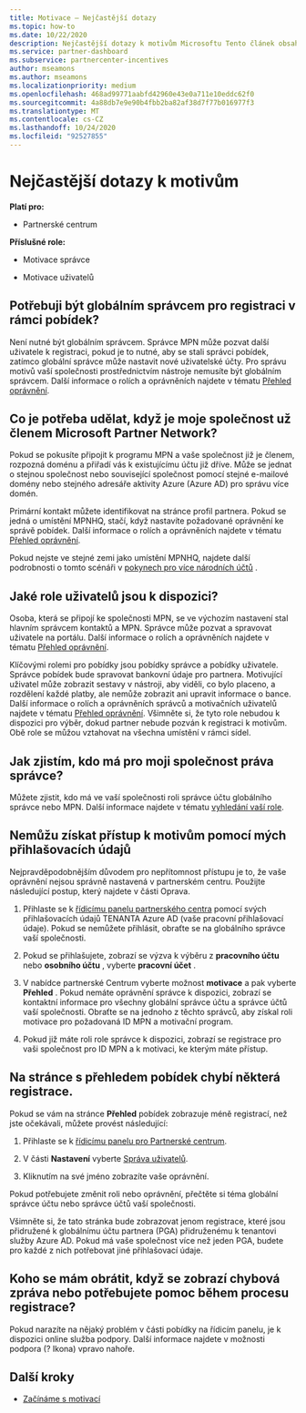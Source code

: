 ```yaml
---
title: Motivace – Nejčastější dotazy
ms.topic: how-to
ms.date: 10/22/2020
description: Nejčastější dotazy k motivům Microsoftu Tento článek obsahuje otázky týkající se uživatelských rolí, postupu při registraci nebo k tomu, co dělat s chybovými zprávami.
ms.service: partner-dashboard
ms.subservice: partnercenter-incentives
author: mseamons
ms.author: mseamons
ms.localizationpriority: medium
ms.openlocfilehash: 468ad99771aabfd42960e43e0a711e10eddc62f0
ms.sourcegitcommit: 4a88db7e9e90b4fbb2ba82af38d7f77b016977f3
ms.translationtype: MT
ms.contentlocale: cs-CZ
ms.lasthandoff: 10/24/2020
ms.locfileid: "92527855"
---
```

# <a name="frequently-asked-questions-on-incentives"></a>Nejčastější dotazy k motivům

**Platí pro:**

- Partnerské centrum

**Příslušné role:**

- Motivace správce

- Motivace uživatelů

## <a name="do-i-need-to-be-the-global-admin-to-enroll-in-incentives"></a>Potřebuji být globálním správcem pro registraci v rámci pobídek?

Není nutné být globálním správcem. Správce MPN může pozvat další uživatele k registraci, pokud je to nutné, aby se stali správci pobídek, zatímco globální správce může nastavit nové uživatelské účty. Pro správu motivů vaší společnosti prostřednictvím nástroje nemusíte být globálním správcem. Další informace o rolích a oprávněních najdete v tématu [Přehled oprávnění](permissions-overview.md).

## <a name="what-do-i-need-to-do-if-i-find-my-company-is-already-a-member-of-the-microsoft-partner-network"></a>Co je potřeba udělat, když je moje společnost už členem Microsoft Partner Network?

Pokud se pokusíte připojit k programu MPN a vaše společnost již je členem, rozpozná doménu a přiřadí vás k existujícímu účtu již dříve. Může se jednat o stejnou společnost nebo související společnost pomocí stejné e-mailové domény nebo stejného adresáře aktivity Azure (Azure AD) pro správu více domén.

Primární kontakt můžete identifikovat na stránce profil partnera. Pokud se jedná o umístění MPNHQ, stačí, když nastavíte požadované oprávnění ke správě pobídek. Další informace o rolích a oprávněních najdete v tématu [Přehled oprávnění](permissions-overview.md).

Pokud nejste ve stejné zemi jako umístění MPNHQ, najdete další podrobnosti o tomto scénáři v [pokynech pro více národních účtů](https://support.microsoft.com/help/4515619/special-considerations-for-multi-national-partners-joining-the-microso) .

## <a name="what-user-roles-are-available"></a>Jaké role uživatelů jsou k dispozici?

Osoba, která se připojí ke společnosti MPN, se ve výchozím nastavení stal hlavním správcem kontaktů a MPN. Správce může pozvat a spravovat uživatele na portálu. Další informace o rolích a oprávněních najdete v tématu [Přehled oprávnění](permissions-overview.md).

Klíčovými rolemi pro pobídky jsou pobídky správce a pobídky uživatele. Správce pobídek bude spravovat bankovní údaje pro partnera. Motivující uživatel může zobrazit sestavy v nástroji, aby viděli, co bylo placeno, a rozdělení každé platby, ale nemůže zobrazit ani upravit informace o bance. Další informace o rolích a oprávněních správců a motivačních uživatelů najdete v tématu [Přehled oprávnění](permissions-overview.md). Všimněte si, že tyto role nebudou k dispozici pro výběr, dokud partner nebude pozván k registraci k motivům. Obě role se můžou vztahovat na všechna umístění v rámci sídel.

## <a name="how-can-i-find-out-who-has-admin-rights-for-my-company"></a>Jak zjistím, kdo má pro moji společnost práva správce?

Můžete zjistit, kdo má ve vaší společnosti roli správce účtu globálního správce nebo MPN. Další informace najdete v tématu [vyhledání vaší role](/partner-center/find-your-role.md).  

## <a name="i-cant-access-incentives-using-my-credentials"></a>Nemůžu získat přístup k motivům pomocí mých přihlašovacích údajů

Nejpravděpodobnějším důvodem pro nepřítomnost přístupu je to, že vaše oprávnění nejsou správně nastavená v partnerském centru. Použijte následující postup, který najdete v části Oprava.

1. Přihlaste se k [řídicímu panelu partnerského centra](https://partner.microsoft.com/dashboard/) pomocí svých přihlašovacích údajů TENANTA Azure AD (vaše pracovní přihlašovací údaje). Pokud se nemůžete přihlásit, obraťte se na globálního správce vaší společnosti.

2. Pokud se přihlašujete, zobrazí se výzva k výběru z **pracovního účtu** nebo **osobního účtu** , vyberte **pracovní účet** .

3. V nabídce partnerské Centrum vyberte možnost **motivace** a pak vyberte **Přehled** . Pokud nemáte oprávnění správce k dispozici, zobrazí se kontaktní informace pro všechny globální správce účtu a správce účtů vaší společnosti. Obraťte se na jednoho z těchto správců, aby získal roli motivace pro požadovaná ID MPN a motivační program.

4. Pokud již máte roli role správce k dispozici, zobrazí se registrace pro vaši společnost pro ID MPN a k motivaci, ke kterým máte přístup.
 
## <a name="some-enrollments-are-missing-from-the-incentives-overview-page"></a>Na stránce s přehledem pobídek chybí některá registrace.

Pokud se vám na stránce **Přehled** pobídek zobrazuje méně registrací, než jste očekávali, můžete provést následující:

1. Přihlaste se k [řídicímu panelu pro Partnerské centrum](https://partner.microsoft.com/dashboard/).

2. V části **Nastavení** vyberte [Správa uživatelů](https://partner.microsoft.com/pcv/users).

3. Kliknutím na své jméno zobrazíte vaše oprávnění. 

Pokud potřebujete změnit roli nebo oprávnění, přečtěte si téma globální správce účtu nebo správce účtů vaší společnosti.

Všimněte si, že tato stránka bude zobrazovat jenom registrace, které jsou přidružené k globálnímu účtu partnera (PGA) přidruženému k tenantovi služby Azure AD. Pokud má vaše společnost více než jeden PGA, budete pro každé z nich potřebovat jiné přihlašovací údaje.

## <a name="who-should-i-contact-if-i-get-an-error-message-or-need-help-during-the-enrollment-process"></a>Koho se mám obrátit, když se zobrazí chybová zpráva nebo potřebujete pomoc během procesu registrace?

Pokud narazíte na nějaký problém v části pobídky na řídicím panelu, je k dispozici online služba podpory. Další informace najdete v možnosti podpora (? Ikona) vpravo nahoře.

## <a name="next-steps"></a>Další kroky

- [Začínáme s motivací](incentives-get-started-intro.md)
